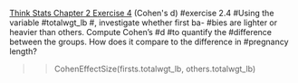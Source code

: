 [Think Stats Chapter 2 Exercise 4](http://greenteapress.com/thinkstats2/html/thinkstats2003.html#toc24) (Cohen's d)
#exercise 2.4
#Using the variable
#totalwgt_lb
#, investigate whether first ba-
#bies are lighter or heavier than others.  Compute Cohen’s
#d
#to quantify the
#difference  between  the  groups.   How  does  it  compare  to  the  difference  in
#pregnancy length?


>> CohenEffectSize(firsts.totalwgt_lb, others.totalwgt_lb)
